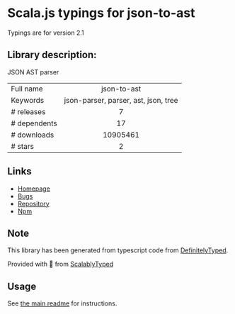 
# Scala.js typings for json-to-ast

Typings are for version 2.1

## Library description:
JSON AST parser

|                    |                 |
| ------------------ | :-------------: |
| Full name          | json-to-ast |
| Keywords           | json-parser, parser, ast, json, tree |
| # releases         | 7 |
| # dependents       | 17 |
| # downloads        | 10905461 |
| # stars            | 2 |

## Links
- [Homepage](https://github.com/vtrushin/json-to-ast)
- [Bugs](https://github.com/vtrushin/json-to-ast/issues)
- [Repository](https://github.com/vtrushin/json-to-ast)
- [Npm](https://www.npmjs.com/package/json-to-ast)
    


## Note
This library has been generated from typescript code from [DefinitelyTyped](https://definitelytyped.org).

Provided with :purple_heart: from [ScalablyTyped](https://github.com/oyvindberg/ScalablyTyped)

## Usage
See [the main readme](../../readme.md) for instructions.


